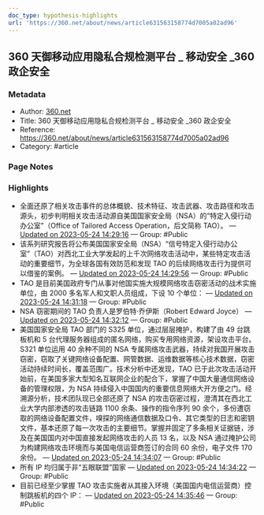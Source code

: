 ```yaml
---
doc_type: hypothesis-highlights
url: 'https://360.net/about/news/article631563158774d7005a02ad96'
---
```


## 360 天御移动应用隐私合规检测平台 _ 移动安全 _360 政企安全

### Metadata

- Author: [360.net]()
- Title: 360 天御移动应用隐私合规检测平台 _ 移动安全 _360 政企安全
- Reference: <https://360.net/about/news/article631563158774d7005a02ad96>
- Category: #article

### Page Notes

### Highlights

- 全面还原了相关攻击事件的总体概貌、技术特征、攻击武器、攻击路径和攻击源头，初步判明相关攻击活动源自美国国家安全局（NSA）的“特定入侵行动办公室”（Office of Tailored Access Operation，后文简称 TAO）。 — [Updated on 2023-05-24 14:29:16](https://hyp.is/Tm29Wvn8Ee2Q_3uM7cS29Q/360.net/about/news/article631563158774d7005a02ad96) — Group: #Public
- 该系列研究报告将公布美国国家安全局（NSA）“信号特定入侵行动办公室”（TAO）对西北工业大学发起的上千次网络攻击活动中，某些特定攻击活动的重要细节，为全球各国有效防范和发现 TAO 的后续网络攻击行为提供可以借鉴的案例。 — [Updated on 2023-05-24 14:29:56](https://hyp.is/ZoXhkvn8Ee2xqAuQ-0iw1w/360.net/about/news/article631563158774d7005a02ad96) — Group: #Public
- TAO 是目前美国政府专门从事对他国实施大规模网络攻击窃密活动的战术实施单位，由 2000 多名军人和文职人员组成，下设 10 个单位： — [Updated on 2023-05-24 14:31:18](https://hyp.is/l1oGSvn8Ee26zWP9wYGFjA/360.net/about/news/article631563158774d7005a02ad96) — Group: #Public
- NSA 窃密期间的 TAO 负责人是罗伯特·乔伊斯（Robert Edward Joyce） — [Updated on 2023-05-24 14:32:12](https://hyp.is/t4bOJvn8Ee2xe5sLwIzzNA/360.net/about/news/article631563158774d7005a02ad96) — Group: #Public
- 美国国家安全局 TAO 部门的 S325 单位，通过层层掩护，构建了由 49 台跳板机和 5 台代理服务器组成的匿名网络，购买专用网络资源，架设攻击平台。S321 单位运用 40 余种不同的 NSA 专属网络攻击武器，持续对我国开展攻击窃密，窃取了关键网络设备配置、网管数据、运维数据等核心技术数据，窃密活动持续时间长，覆盖范围广。技术分析中还发现，TAO 已于此次攻击活动开始前，在美国多家大型知名互联网企业的配合下，掌握了中国大量通信网络设备的管理权限，为 NSA 持续侵入中国国内的重要信息网络大开方便之门。经溯源分析，技术团队现已全部还原了 NSA 的攻击窃密过程，澄清其在西北工业大学内部渗透的攻击链路 1100 余条、操作的指令序列 90 余个，多份遭窃取的网络设备配置文件，嗅探的网络通信数据及口令、其它类型的日志和密钥文件，基本还原了每一次攻击的主要细节。掌握并固定了多条相关证据链，涉及在美国国内对中国直接发起网络攻击的人员 13 名，以及 NSA 通过掩护公司为构建网络攻击环境而与美国电信运营商签订的合同 60 余份，电子文件 170 余份。 — [Updated on 2023-05-24 14:34:07](https://hyp.is/--XRcPn8Ee2myFtW9cS7Uw/360.net/about/news/article631563158774d7005a02ad96) — Group: #Public
- 所有 IP 均归属于非“五眼联盟”国家 — [Updated on 2023-05-24 14:34:22](https://hyp.is/BTnrsvn9Ee2DNC_RFVWlIQ/360.net/about/news/article631563158774d7005a02ad96) — Group: #Public
- 目前已经至少掌握 TAO 攻击实施者从其接入环境（美国国内电信运营商）控制跳板机的四个 IP： — [Updated on 2023-05-24 14:35:46](https://hyp.is/NwFEdPn9Ee22va-Dx2UZ1g/360.net/about/news/article631563158774d7005a02ad96) — Group: #Public
